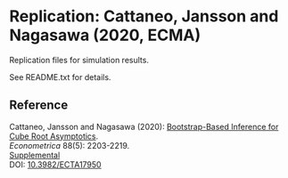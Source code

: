 # Replication: Cattaneo, Jansson and Nagasawa (2020, ECMA)

Replication files for simulation results.

See README.txt for details.

## Reference

Cattaneo, Jansson and Nagasawa (2020): [Bootstrap-Based Inference for Cube Root Asymptotics](https://cattaneo.princeton.edu/papers/Cattaneo-Jansson-Nagasawa_2020_ECMA.pdf).<br>
_Econometrica_ 88(5): 2203-2219.<br>
[Supplemental](https://cattaneo.princeton.edu/papers/Cattaneo-Jansson-Nagasawa_2020_ECMA--Supplement.pdf)<br>
DOI: [10.3982/ECTA17950](https://doi.org/10.3982/ECTA17950)
